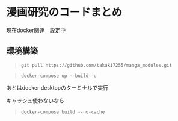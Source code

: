 # 漫画研究のコードまとめ
現在docker関連　設定中
## 環境構築
> `git pull https://github.com/takaki7255/manga_modules.git`

> `docker-compose up --build -d`

あとはdocker desktopのターミナルで実行

キャッシュ使わないなら

> `docker-compose build --no-cache`